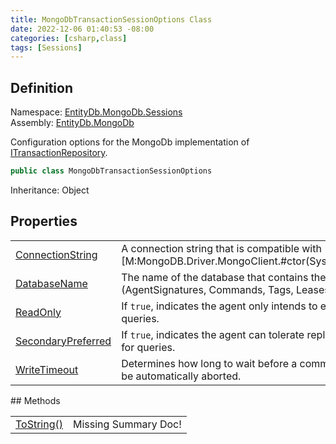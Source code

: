 ```yaml
---
title: MongoDbTransactionSessionOptions Class
date: 2022-12-06 01:40:53 -08:00
categories: [csharp,class]
tags: [Sessions]
---
```


## Definition
Namespace: <a href='/posts/csharp.namespace.entitydb.mongodb.sessions/'>EntityDb.MongoDb.Sessions</a><br />
Assembly: <a href='/posts/csharp.assembly.entitydb.mongodb/'>EntityDb.MongoDb</a><br />

Configuration options for the MongoDb implementation of <a href='/posts/csharp.interface.entitydb.abstractions.transactions.itransactionrepository/'>ITransactionRepository</a>.

```cs
public class MongoDbTransactionSessionOptions
```
Inheritance: Object
## Properties
<table><tr><td><!--/posts/csharp.notimplemented.entitydb.mongodb.sessions.mongodbtransactionsessionoptions.connectionstring/--><a href='#'>ConnectionString</a></td><td>
A connection string that is compatible with [M:MongoDB.Driver.MongoClient.#ctor(System.String)]</td></tr><tr><td><!--/posts/csharp.notimplemented.entitydb.mongodb.sessions.mongodbtransactionsessionoptions.databasename/--><a href='#'>DatabaseName</a></td><td>
The name of the database that contains the collections (AgentSignatures, Commands, Tags, Leases)
</td></tr><tr><td><!--/posts/csharp.notimplemented.entitydb.mongodb.sessions.mongodbtransactionsessionoptions.readonly/--><a href='#'>ReadOnly</a></td><td>
If <code class='language-plaintext highlighter-rouge'>true</code>, indicates the agent only intends to execute queries.
</td></tr><tr><td><!--/posts/csharp.notimplemented.entitydb.mongodb.sessions.mongodbtransactionsessionoptions.secondarypreferred/--><a href='#'>SecondaryPreferred</a></td><td>
If <code class='language-plaintext highlighter-rouge'>true</code>, indicates the agent can tolerate replication lag for queries.
</td></tr><tr><td><!--/posts/csharp.notimplemented.entitydb.mongodb.sessions.mongodbtransactionsessionoptions.writetimeout/--><a href='#'>WriteTimeout</a></td><td>
Determines how long to wait before a command should be automatically aborted.
</td></tr></table>
## Methods
<table><tr><td><!--/posts/csharp.notimplemented.entitydb.mongodb.sessions.mongodbtransactionsessionoptions.tostring/--><a href='#'>ToString()</a></td><td>Missing Summary Doc!</td></tr></table>
